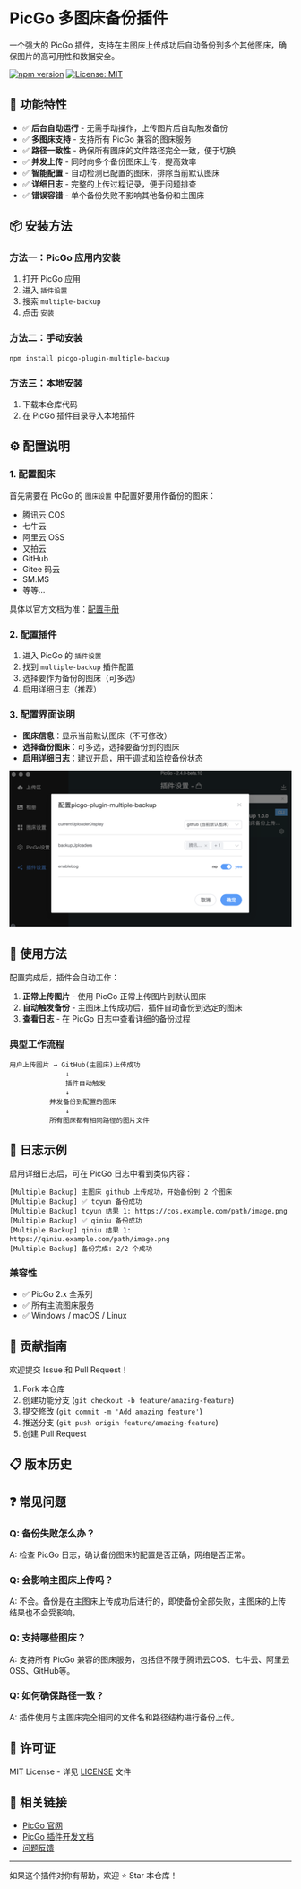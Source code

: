 # PicGo 多图床备份插件

一个强大的 PicGo 插件，支持在主图床上传成功后自动备份到多个其他图床，确保图片的高可用性和数据安全。

[![npm version](https://badge.fury.io/js/picgo-plugin-multiple-backup.svg)](https://badge.fury.io/js/picgo-plugin-multiple-backup)
[![License: MIT](https://img.shields.io/badge/License-MIT-yellow.svg)](https://opensource.org/licenses/MIT)

## 🚀 功能特性

- ✅ **后台自动运行** - 无需手动操作，上传图片后自动触发备份
- ✅ **多图床支持** - 支持所有 PicGo 兼容的图床服务
- ✅ **路径一致性** - 确保所有图床的文件路径完全一致，便于切换
- ✅ **并发上传** - 同时向多个备份图床上传，提高效率  
- ✅ **智能配置** - 自动检测已配置的图床，排除当前默认图床
- ✅ **详细日志** - 完整的上传过程记录，便于问题排查
- ✅ **错误容错** - 单个备份失败不影响其他备份和主图床

## 📦 安装方法

### 方法一：PicGo 应用内安装
1. 打开 PicGo 应用
2. 进入 `插件设置`
3. 搜索 `multiple-backup` 
4. 点击 `安装`

### 方法二：手动安装
```bash
npm install picgo-plugin-multiple-backup
```

### 方法三：本地安装
1. 下载本仓库代码
2. 在 PicGo 插件目录导入本地插件

## ⚙️ 配置说明

### 1. 配置图床
首先需要在 PicGo 的 `图床设置` 中配置好要用作备份的图床：
- 腾讯云 COS
- 七牛云
- 阿里云 OSS  
- 又拍云
- GitHub
- Gitee 码云
- SM.MS
- 等等...

具体以官方文档为准：[配置手册](https://picgo.github.io/PicGo-Doc/zh/guide/config.html)

### 2. 配置插件
1. 进入 PicGo 的 `插件设置`
2. 找到 `multiple-backup` 插件配置
3. 选择要作为备份的图床（可多选）
4. 启用详细日志（推荐）

### 3. 配置界面说明
- **图床信息**：显示当前默认图床（不可修改）
- **选择备份图床**：可多选，选择要备份到的图床
- **启用详细日志**：建议开启，用于调试和监控备份状态

![插件设置界面](./images/setting.png)

## 🎯 使用方法

配置完成后，插件会自动工作：

1. **正常上传图片** - 使用 PicGo 正常上传图片到默认图床
2. **自动触发备份** - 主图床上传成功后，插件自动备份到选定的图床
3. **查看日志** - 在 PicGo 日志中查看详细的备份过程

### 典型工作流程
```
用户上传图片 → GitHub(主图床)上传成功 
              ↓
              插件自动触发
              ↓
          并发备份到配置的图床
              ↓
          所有图床都有相同路径的图片文件
```

## 📝 日志示例

启用详细日志后，可在 PicGo 日志中看到类似内容：

```
[Multiple Backup] 主图床 github 上传成功，开始备份到 2 个图床
[Multiple Backup] ✅ tcyun 备份成功
[Multiple Backup] tcyun 结果 1: https://cos.example.com/path/image.png
[Multiple Backup] ✅ qiniu 备份成功  
[Multiple Backup] qiniu 结果 1: https://qiniu.example.com/path/image.png
[Multiple Backup] 备份完成: 2/2 个成功
```

### 兼容性
- ✅ PicGo 2.x 全系列
- ✅ 所有主流图床服务
- ✅ Windows / macOS / Linux

## 🤝 贡献指南

欢迎提交 Issue 和 Pull Request！

1. Fork 本仓库
2. 创建功能分支 (`git checkout -b feature/amazing-feature`)
3. 提交修改 (`git commit -m 'Add amazing feature'`)
4. 推送分支 (`git push origin feature/amazing-feature`)
5. 创建 Pull Request

## 📋 版本历史

## ❓ 常见问题

### Q: 备份失败怎么办？
A: 检查 PicGo 日志，确认备份图床的配置是否正确，网络是否正常。

### Q: 会影响主图床上传吗？
A: 不会。备份是在主图床上传成功后进行的，即使备份全部失败，主图床的上传结果也不会受影响。

### Q: 支持哪些图床？
A: 支持所有 PicGo 兼容的图床服务，包括但不限于腾讯云COS、七牛云、阿里云OSS、GitHub等。

### Q: 如何确保路径一致？
A: 插件使用与主图床完全相同的文件名和路径结构进行备份上传。

## 📄 许可证

MIT License - 详见 [LICENSE](LICENSE) 文件

## 🔗 相关链接

- [PicGo 官网](https://molunerfinn.com/PicGo/)
- [PicGo 插件开发文档](https://picgo.github.io/PicGo-Core-Doc/zh/dev-guide/cli.html#%E6%8F%92%E4%BB%B6%E7%B3%BB%E7%BB%9F)
- [问题反馈](https://github.com/2ue/picgo-plugin-multiple-backup/issues)

---

如果这个插件对你有帮助，欢迎 ⭐ Star 本仓库！
